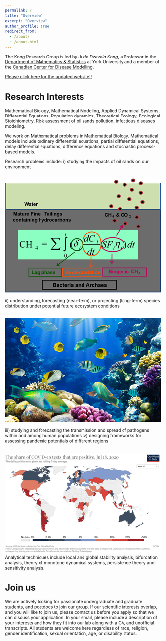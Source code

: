 ```yaml
---
permalink: /
title: "Overview"
excerpt: "Overview"
author_profile: true
redirect_from: 
  - /about/
  - /about.html
---
```

The Kong Research Group  is led by *Jude Dzevela Kong*, a Professor in the [Department of Mathematics & Statistics](https://mathstats.info.yorku.ca) at York University and a member of the [Canadian Center for Disease Modelling](http://www.cdm.yorku.ca).

[Please click here for the updated website!!](https://judekong.mathstats.yorku.ca)

Research Interests
====
Mathematical Biology, Mathematical Modeling, Applied Dynamical Systems, Differential Equations, Population dynamics, Theoretical Ecology, Ecological Stoichiometry, Risk assessment of oil sands pollution,  infectious diseases modeling.

We work on Mathematical problems in Mathematical Biology. Mathematical models include ordinary differential equations, partial differential equations, delay differential equations, difference equations and stochastic process-based models.

Research problems include: 
i) studying the impacts of oil sands on our environment

<br/><img src='/images/methane.png'> 

ii) understanding, forecasting (near-term), or projecting (long-term) species distribution under potential future ecosystem conditions

<br/><img src='/images/reef_fish.jpg'>

iii) studying and forecasting the transmission and spread of pathogens within and among human populations 
iv) designing frameworks for assessing pandemic potentials of different regions

<br/><img src='/images/coro_map.png'>
Analytical techniques include local and global stability analysis, bifurcation analysis, theory of monotone dynamical systems, persistence theory and sensitivity analysis.

Join us
===
We are actively looking for passionate undergraduate and graduate students,  and  postdocs to join our group. If  our scientific interests overlap, and you will like to join us,  please contact us before you apply so that we can discuss your application. In your email, please include a description of your interests and how they fit into our lab along with a CV, and unofficial transcripts. All students are welcome here regardless of race, religion, gender identification, sexual orientation, age, or disability status.
